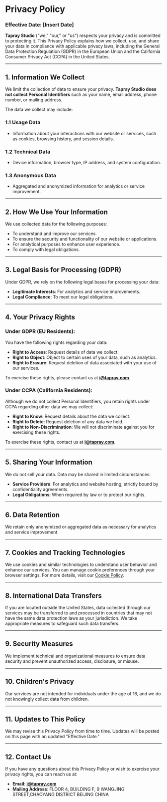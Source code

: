 # Privacy Policy

### Effective Date: [Insert Date]

**Tapray Studio** ("we," "our," or "us") respects your privacy and is committed to protecting it. This Privacy Policy explains how we collect, use, and share your data in compliance with applicable privacy laws, including the General Data Protection Regulation (GDPR) in the European Union and the California Consumer Privacy Act (CCPA) in the United States.

---

## 1. Information We Collect

We limit the collection of data to ensure your privacy. **Tapray Studio does not collect Personal Identifiers** such as your name, email address, phone number, or mailing address.

The data we collect may include:

### 1.1 Usage Data
- Information about your interactions with our website or services, such as cookies, browsing history, and session details.

### 1.2 Technical Data
- Device information, browser type, IP address, and system configuration.

### 1.3 Anonymous Data
- Aggregated and anonymized information for analytics or service improvement.

---

## 2. How We Use Your Information

We use collected data for the following purposes:

- To understand and improve our services.  
- To ensure the security and functionality of our website or applications.  
- For analytical purposes to enhance user experience.  
- To comply with legal obligations.

---

## 3. Legal Basis for Processing (GDPR)

Under GDPR, we rely on the following legal bases for processing your data:  
- **Legitimate Interests**: For analytics and service improvements.  
- **Legal Compliance**: To meet our legal obligations.

---

## 4. Your Privacy Rights

### Under GDPR (EU Residents):  
You have the following rights regarding your data:  
- **Right to Access**: Request details of data we collect.  
- **Right to Object**: Object to certain uses of your data, such as analytics.  
- **Right to Erasure**: Request deletion of data associated with your use of our services.  

To exercise these rights, please contact us at **i@tapray.com**.

### Under CCPA (California Residents):  
Although we do not collect Personal Identifiers, you retain rights under CCPA regarding other data we may collect:  
- **Right to Know**: Request details about the data we collect.  
- **Right to Delete**: Request deletion of any data we hold.  
- **Right to Non-Discrimination**: We will not discriminate against you for exercising these rights.  

To exercise these rights, contact us at **i@tapray.com**.

---

## 5. Sharing Your Information

We do not sell your data. Data may be shared in limited circumstances:  
- **Service Providers**: For analytics and website hosting, strictly bound by confidentiality agreements.  
- **Legal Obligations**: When required by law or to protect our rights.  

---

## 6. Data Retention

We retain only anonymized or aggregated data as necessary for analytics and service improvement.

---

## 7. Cookies and Tracking Technologies

We use cookies and similar technologies to understand user behavior and enhance our services. You can manage cookie preferences through your browser settings. For more details, visit our [Cookie Policy](#).

---

## 8. International Data Transfers

If you are located outside the United States, data collected through our services may be transferred to and processed in countries that may not have the same data protection laws as your jurisdiction. We take appropriate measures to safeguard such data transfers.

---

## 9. Security Measures

We implement technical and organizational measures to ensure data security and prevent unauthorized access, disclosure, or misuse.

---

## 10. Children's Privacy

Our services are not intended for individuals under the age of 16, and we do not knowingly collect data from children.

---

## 11. Updates to This Policy

We may revise this Privacy Policy from time to time. Updates will be posted on this page with an updated "Effective Date."

---

## 12. Contact Us

If you have any questions about this Privacy Policy or wish to exercise your privacy rights, you can reach us at:

- **Email**: **i@tapray.com**  
- **Mailing Address**: FLOOR 4, BUILDING F, 9 WANGJING STREET,CHAOYANG DISTRICT BEIJING CHINA
  
